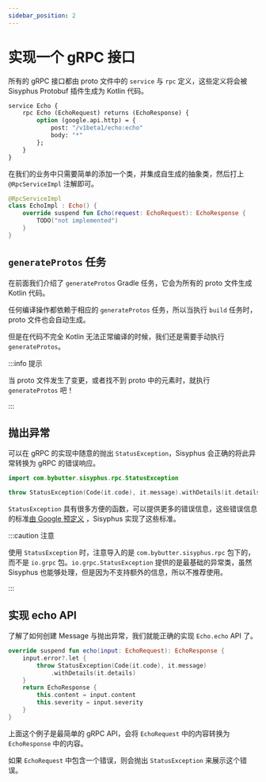 ```yaml
---
sidebar_position: 2
---
```


# 实现一个 gRPC 接口

所有的 gRPC 接口都由 proto 文件中的 `service` 与 `rpc` 定义，这些定义将会被 Sisyphus Protobuf 插件生成为 Kotlin 代码。

```protobuf
service Echo {
    rpc Echo (EchoRequest) returns (EchoResponse) {
        option (google.api.http) = {
            post: "/v1beta1/echo:echo"
            body: "*"
        };
    }
}
```

在我们的业务中只需要简单的添加一个类，并集成自生成的抽象类，然后打上 `@RpcServiceImpl` 注解即可。

```kotlin
@RpcServiceImpl
class EchoImpl : Echo() {
    override suspend fun Echo(request: EchoRequest): EchoResponse {
        TODO("not implemented")
    }
}
```

## `generateProtos` 任务

在前面我们介绍了 `generateProtos` Gradle 任务，它会为所有的 proto 文件生成 Kotlin 代码。

任何编译操作都依赖于相应的 `generateProtos` 任务，所以当执行 `build` 任务时，proto 文件也会自动生成。

但是在代码不完全 Kotlin 无法正常编译的时候，我们还是需要手动执行 `generateProtos`。

:::info 提示

当 proto 文件发生了变更，或者找不到 proto 中的元素时，就执行 `generateProtos` 吧！

:::

## 抛出异常

可以在 gRPC 的实现中随意的抛出 `StatusException`，Sisyphus 会正确的将此异常转换为 gRPC 的错误响应。

```kotlin
import com.bybutter.sisyphus.rpc.StatusException

throw StatusException(Code(it.code), it.message).withDetails(it.details)
```

`StatusException`
具有很多方便的函数，可以提供更多的错误信息，这些错误信息的标准[由 Google 预定义](https://github.com/googleapis/api-common-protos/blob/main/google/rpc/error_details.proto)
，Sisyphus 实现了这些标准。

:::caution 注意

使用 `StatusException` 时，注意导入的是 `com.bybutter.sisyphus.rpc` 包下的，而不是 `io.grpc` 包。`io.grpc.StatusException` 提供的是最基础的异常类，虽然
Sisyphus 也能够处理，但是因为不支持额外的信息，所以不推荐使用。

:::

## 实现 echo API

了解了如何创建 Message 与抛出异常，我们就能正确的实现 `Echo.echo` API 了。

```kotlin
override suspend fun echo(input: EchoRequest): EchoResponse {
    input.error?.let {
        throw StatusException(Code(it.code), it.message)
            .withDetails(it.details)
    }
    return EchoResponse {
        this.content = input.content
        this.severity = input.severity
    }
}
```

上面这个例子是最简单的 gRPC API，会将 `EchoRequest` 中的内容转换为 `EchoResponse` 中的内容。

如果 `EchoRequest` 中包含一个错误，则会抛出 `StatusException` 来展示这个错误。